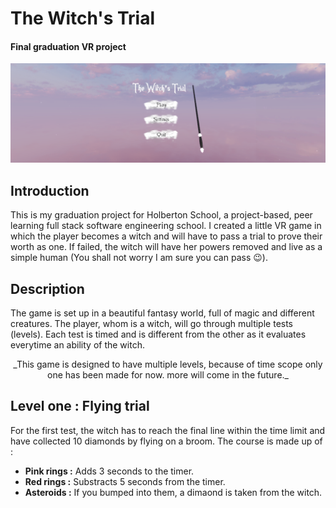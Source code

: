 # The Witch's Trial
#### Final graduation VR project

![The witch's trial](Images/witch.PNG)

## Introduction
This is my graduation project for Holberton School, a project-based, peer learning full stack software engineering school. I created a little VR game in which the player becomes a witch and will have to pass a trial to prove their worth as one. If failed, the witch will have her powers removed and live as a simple human (You shall not worry I am sure you can pass 😉).

## Description
The game is set up in a beautiful fantasy world, full of magic and different creatures. The player, whom is a witch, will go through multiple tests (levels). Each test is timed and is different from the other as it evaluates everytime an ability of the witch.

<p align="center">_This game is designed to have multiple levels, because of time scope only one has been made for now. more will come in the future._</p>

## Level one : Flying trial
For the first test, the witch has to reach the final line within the time limit and have collected 10 diamonds by flying on a broom.
The course is made up of :
- **Pink rings :** Adds 3 seconds to the timer.
- **Red rings :** Substracts 5 seconds from the timer.
- **Asteroids :** If you bumped into them, a dimaond is taken from the witch.

